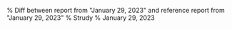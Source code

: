 % Diff between report from "January 29, 2023" and reference report from "January 29, 2023"
% Strudy
% January 29, 2023


